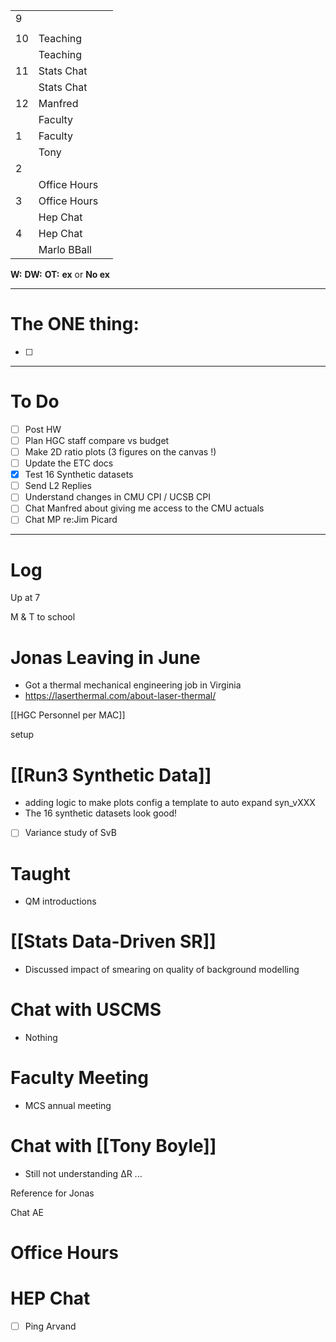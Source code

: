 
|     |              |     |
| --- | ------------ | --- |
| 9   |              |     |
|     |              |     |
| 10  | Teaching     |     |
|     | Teaching     |     |
| 11  | Stats Chat   |     |
|     | Stats Chat   |     |
| 12  | Manfred      |     |
|     | Faculty      |     |
| 1   | Faculty      |     |
|     | Tony         |     |
| 2   |              |     |
|     | Office Hours |     |
| 3   | Office Hours |     |
|     | Hep Chat     |     |
| 4   | Hep Chat     |     |
|     | Marlo BBall  |     |

**W:**
**DW:**
**OT:**
**ex** or **No ex**

---
# The ONE thing: 
- [ ] 

---
# To Do

- [ ] Post HW
- [ ] Plan HGC staff compare vs budget
- [ ] Make 2D ratio plots (3 figures on the canvas !)
- [ ] Update the ETC docs
- [x]  Test 16 Synthetic datasets
- [ ] Send L2 Replies
- [ ] Understand changes in CMU CPI / UCSB CPI
- [ ] Chat Manfred about giving me access to the CMU actuals 
- [ ] Chat MP re:Jim Picard

---

# Log

Up at 7 

M & T to school 

# Jonas Leaving in June
- Got a thermal mechanical engineering job in Virginia  
- https://laserthermal.com/about-laser-thermal/

[[HGC Personnel per MAC]]

setup

# [[Run3 Synthetic Data]]
- adding logic to make plots config a template to auto expand syn_vXXX
- The 16 synthetic datasets look good! 
- [ ] Variance study of SvB

# Taught 
- QM introductions

# [[Stats Data-Driven SR]]
- Discussed impact of smearing on quality of background modelling

# Chat with USCMS
- Nothing

# Faculty Meeting
- MCS annual meeting

# Chat with [[Tony Boyle]]
- Still not understanding ΔR ... 


Reference for Jonas

Chat AE

# Office Hours


# HEP Chat
- [ ] Ping Arvand
